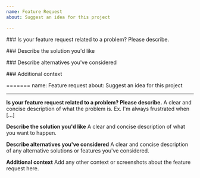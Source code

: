 ```yaml
---
name: Feature Request
about: Suggest an idea for this project

---
```

<!--
Any HTML comment will be stripped when the markdown is rendered, so you don't need to delete them.
-->


### Is your feature request related to a problem? Please describe.
<!-- A clear and concise description of what the problem is. Ex. I'm always frustrated when ... -->

### Describe the solution you'd like
<!-- A clear and concise description of what you want to happen. -->

### Describe alternatives you've considered
<!-- A clear and concise description of any alternative solutions or features you've considered. -->

### Additional context
<!-- Add any other context or screenshots, videos, etc. about the feature request here. -->
=======
name: Feature request
about: Suggest an idea for this project

---

**Is your feature request related to a problem? Please describe.**
A clear and concise description of what the problem is. Ex. I'm always frustrated when [...]

**Describe the solution you'd like**
A clear and concise description of what you want to happen.

**Describe alternatives you've considered**
A clear and concise description of any alternative solutions or features you've considered.

**Additional context**
Add any other context or screenshots about the feature request here.
